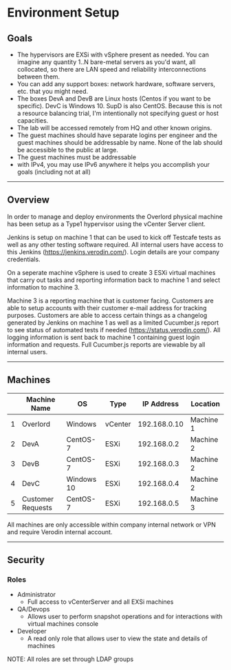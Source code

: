 # Environment Setup

## Goals
* The hypervisors are EXSi with vSphere present as needed. You can imagine any quantity 1..N bare-metal servers as you'd want, all collocated, so there are LAN speed and reliability interconnections between them.
* You can add any support boxes: network hardware, software servers, etc. that you might need.
* The boxes DevA and DevB are Linux hosts (Centos if you want to be specific). DevC is Windows 10. SupD is also CentOS. Because this is not a resource balancing trial, I'm intentionally not specifying guest or host capacities.
* The lab will be accessed remotely from HQ and other known origins.
* The guest machines should have separate logins per engineer and the guest machines should be addressable by name. None of the lab should be accessible to the public at large.
* The guest machines must be addressable
* with IPv4, you may use IPv6 anywhere it helps you accomplish your goals (including not at all)
---

## Overview
In order to manage and deploy environments the Overlord physical machine has been setup as a Type1 hypervisor using the vCenter Server client.

Jenkins is setup on machine 1 that can be used to kick off Testcafe tests as well as any other testing software required. All internal users have access to this Jenkins (https://jenkins.verodin.com/). Login details are your company credentials.

On a seperate machine vSphere is used to create 3 ESXi virtual machines that carry out tasks and reporting information back to machine 1 and select information to machine 3.

Machine 3 is a reporting machine that is customer facing. Customers are able to setup accounts with their customer e-mail address for tracking purposes. Customers are able to access certain things as a changelog generated by Jenkins on machine 1 as well as a limited Cucumber.js report to see status of automated tests if needed (https://status.verodin.com/). All logging information is sent back to machine 1 containing guest login information and requests. Full Cucumber.js reports are viewable by all internal users.

---
## Machines
||Machine Name|OS|Type|IP Address|Location|
|-|-|-|-|-|-|
|1|Overlord|Windows|vCenter|192.168.0.10|Machine 1|
|2|DevA|CentOS-7|ESXi|192.168.0.2|Machine 2|
|3|DevB|CentOS-7|ESXi|192.168.0.3|Machine 2|
|4|DevC|Windows 10|ESXi|192.168.0.4|Machine 2|
|5|Customer Requests|CentOS-7|ESXi|192.168.0.5|Machine 3|

All machines are only accessible within company internal network or VPN and require Verodin internal account.

---
## Security
### Roles
* Administrator
  * Full access to vCenterServer and all EXSi machines
* QA/Devops
  * Allows user to perform snapshot operations and for interactions with virtual machines console
* Developer
  * A read only role that allows user to view the state and details of machines

NOTE: All roles are set through LDAP groups